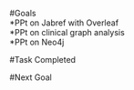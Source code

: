#Goals<br/>
*PPt on Jabref with Overleaf<br/>
*PPt on clinical graph analysis<br/>
*PPt on Neo4j<br/>

#Task Completed


#Next Goal


